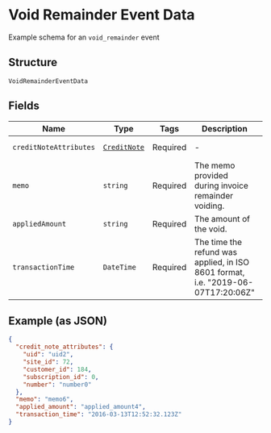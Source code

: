 
# Void Remainder Event Data

Example schema for an `void_remainder` event

## Structure

`VoidRemainderEventData`

## Fields

| Name | Type | Tags | Description | Getter | Setter |
|  --- | --- | --- | --- | --- | --- |
| `creditNoteAttributes` | [`CreditNote`](../../doc/models/credit-note.md) | Required | - | getCreditNoteAttributes(): CreditNote | setCreditNoteAttributes(CreditNote creditNoteAttributes): void |
| `memo` | `string` | Required | The memo provided during invoice remainder voiding. | getMemo(): string | setMemo(string memo): void |
| `appliedAmount` | `string` | Required | The amount of the void. | getAppliedAmount(): string | setAppliedAmount(string appliedAmount): void |
| `transactionTime` | `DateTime` | Required | The time the refund was applied, in ISO 8601 format, i.e. "2019-06-07T17:20:06Z" | getTransactionTime(): \DateTime | setTransactionTime(\DateTime transactionTime): void |

## Example (as JSON)

```json
{
  "credit_note_attributes": {
    "uid": "uid2",
    "site_id": 72,
    "customer_id": 184,
    "subscription_id": 0,
    "number": "number0"
  },
  "memo": "memo6",
  "applied_amount": "applied_amount4",
  "transaction_time": "2016-03-13T12:52:32.123Z"
}
```

